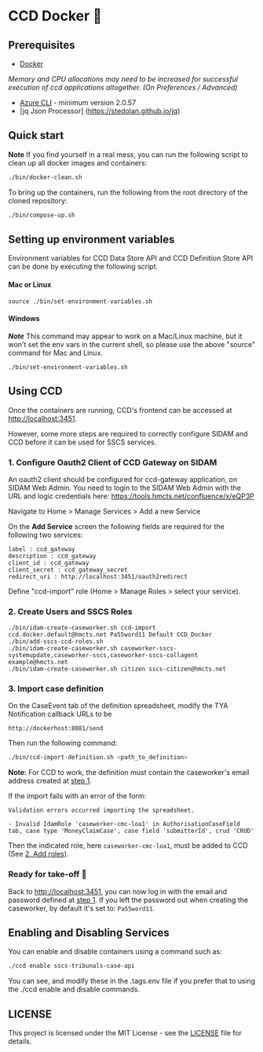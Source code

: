 # CCD Docker :whale:

## Prerequisites

- [Docker](https://www.docker.com)

*Memory and CPU allocations may need to be increased for successful execution of ccd applications altogether. (On Preferences / Advanced)*

- [Azure CLI](https://docs.microsoft.com/en-us/cli/azure/install-azure-cli?view=azure-cli-latest) - minimum version 2.0.57 
- [jq Json Processor] (https://stedolan.github.io/jq)

## Quick start

**Note** If you find yourself in a real mess, you can run the following script to clean up all docker images and containers:

```bash
./bin/docker-clean.sh
```

To bring up the containers, run the following from the root directory of the cloned repository:

```bash
./bin/compose-up.sh
```

## Setting up environment variables
Environment variables for CCD Data Store API and CCD Definition Store API can be done by executing the following script.

#### Mac or Linux

    source ./bin/set-environment-variables.sh
    
#### Windows

***Note*** This command may appear to work on a Mac/Linux machine, but it won't set the env vars in the current shell, so please use
the above "source" command for Mac and Linux.

    ./bin/set-environment-variables.sh
    
## Using CCD

Once the containers are running, CCD's frontend can be accessed at [http://localhost:3451](http://localhost:3451).

However, some more steps are required to correctly configure SIDAM and CCD before it can be used for SSCS services.

### 1. Configure Oauth2 Client of CCD Gateway on SIDAM

An oauth2 client should be configured for ccd-gateway application, on SIDAM Web Admin.
You need to login to the SIDAM Web Admin with the URL and logic credentials here: https://tools.hmcts.net/confluence/x/eQP3P

Navigate to Home > Manage Services > Add a new Service

On the **Add Service** screen the following fields are required for the following two services:
```
label : ccd_gateway
description : ccd_gateway
client_id : ccd_gateway
client_secret : ccd_gateway_secret
redirect_uri : http://localhost:3451/oauth2redirect
```

Define "ccd-import" role (Home > Manage Roles > select your service).
 
### 2. Create Users and SSCS Roles

    ./bin/idam-create-caseworker.sh ccd-import ccd.docker.default@hmcts.net Pa55word11 Default CCD_Docker
    ./bin/add-sscs-ccd-roles.sh
    ./bin/idam-create-caseworker.sh caseworker-sscs-systemupdate,caseworker-sscs,caseworker-sscs-callagent example@hmcts.net
    ./bin/idam-create-caseworker.sh citizen sscs-citizen@hmcts.net

### 3. Import case definition

On the CaseEvent tab of the definition spreadsheet, modify the TYA Notification callback URLs to be

    http://dockerhost:8081/send

Then run the following command:
    
```bash
./bin/ccd-import-definition.sh <path_to_definition>
```

**Note:** For CCD to work, the definition must contain the caseworker's email address created at [step 1](#1-create-a-caseworker-user).

If the import fails with an error of the form:

```
Validation errors occurred importing the spreadsheet.

- Invalid IdamRole 'caseworker-cmc-loa1' in AuthorisationCaseField tab, case type 'MoneyClaimCase', case field 'submitterId', crud 'CRUD'
```

Then the indicated role, here `caseworker-cmc-loa1`, must be added to CCD (See [2. Add roles](#2-add-roles)).

### Ready for take-off 🛫

Back to [http://localhost:3451](http://localhost:3451), you can now log in with the email and password defined at [step 1](#1-create-a-caseworker-user).
If you left the password out when creating the caseworker, by default it's set to: `Pa55word11`.

## Enabling and Disabling Services

You can enable and disable containers using a command such as:

```bash
./ccd enable sscs-tribunals-case-api
```

You can see, and modify these in the .tags.env file if you prefer that to using the ./ccd enable and disable commands.

## LICENSE

This project is licensed under the MIT License - see the [LICENSE](LICENSE.md) file for details.